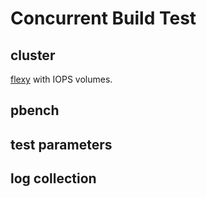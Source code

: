 
# Concurrent Build Test

## cluster

[flexy](../flexy.md) with IOPS volumes.

## pbench

## test parameters

## log collection

